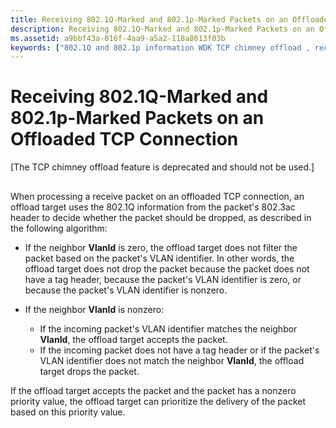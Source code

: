 ```yaml
---
title: Receiving 802.1Q-Marked and 802.1p-Marked Packets on an Offloaded TCP Connection
description: Receiving 802.1Q-Marked and 802.1p-Marked Packets on an Offloaded TCP Connection
ms.assetid: a9bbf43a-016f-4aa9-a5a2-118a8613f03b
keywords: ["802.1Q and 802.1p information WDK TCP chimney offload , receiving marked packets"]
---
```


# Receiving 802.1Q-Marked and 802.1p-Marked Packets on an Offloaded TCP Connection


\[The TCP chimney offload feature is deprecated and should not be used.\]

## <a href="" id="ddk-receiving-802-1q-and-802-1p-marked-packets-on-an-offloaded-tcp-con"></a>


When processing a receive packet on an offloaded TCP connection, an offload target uses the 802.1Q information from the packet's 802.3ac header to decide whether the packet should be dropped, as described in the following algorithm:

-   If the neighbor **VlanId** is zero, the offload target does not filter the packet based on the packet's VLAN identifier. In other words, the offload target does not drop the packet because the packet does not have a tag header, because the packet's VLAN identifier is zero, or because the packet's VLAN identifier is nonzero.

-   If the neighbor **VlanId** is nonzero:
    -   If the incoming packet's VLAN identifier matches the neighbor **VlanId**, the offload target accepts the packet.
    -   If the incoming packet does not have a tag header or if the packet's VLAN identifier does not match the neighbor **VlanId**, the offload target drops the packet.

If the offload target accepts the packet and the packet has a nonzero priority value, the offload target can prioritize the delivery of the packet based on this priority value.

 

 






